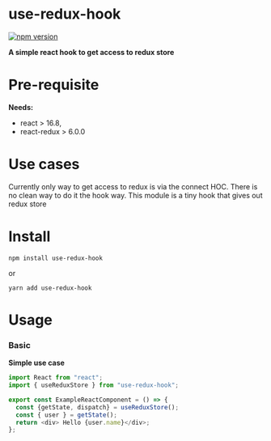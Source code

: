 # use-redux-hook

[![npm version](https://badge.fury.io/js/use-redux-hook.svg)](https://badge.fury.io/js/use-redux-hook)

**A simple react hook to get access to redux store**

# Pre-requisite

**Needs:**

- react > 16.8,
- react-redux > 6.0.0

# Use cases

Currently only way to get access to redux is via the connect HOC. There is no clean way to do it the hook way.
This module is a tiny hook that gives out redux store

# Install

```
npm install use-redux-hook
```

or

```
yarn add use-redux-hook
```

# Usage

### Basic

**Simple use case**

```js
import React from "react";
import { useReduxStore } from "use-redux-hook";

export const ExampleReactComponent = () => {
  const {getState, dispatch} = useReduxStore();
  const { user } = getState();
  return <div> Hello {user.name}</div>;
};
```
